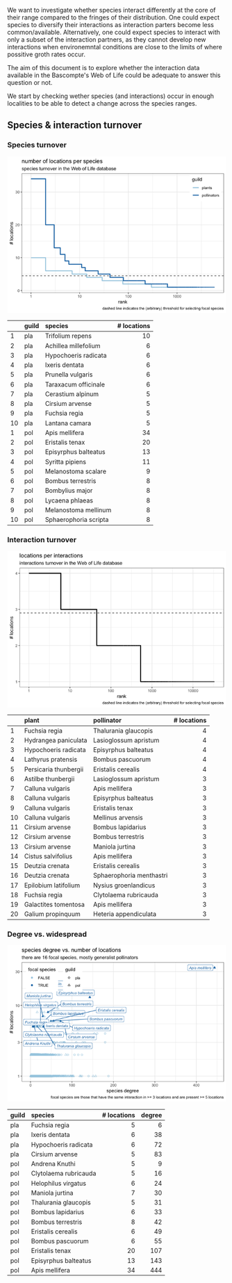 We want to investigate whether species interact differently at the core of their range compared to the fringes of their distribution. One could expect species to diversify their interactions as interaction parters become less common/available. Alternatively, one could expect species to interact with only a subset of the interaction partners, as they cannot develop new interactions when environemntal conditions are close to the limits of where possitive groth rates occur.

The aim of this document is to explore whether the interaction data available in the Bascompte's Web of Life could be adequate to answer this question or not.

We start by checking wether species (and interactions) occur in enough localities to be able to detect a change across the species ranges.

Species & interaction turnover
------------------------------

### Species turnover

![](turnover_files/figure-markdown_github/unnamed-chunk-1-1.png)

|     | guild | species               |  \# locations|
|-----|:------|:----------------------|-------------:|
| 1   | pla   | Trifolium repens      |            10|
| 2   | pla   | Achillea millefolium  |             6|
| 3   | pla   | Hypochoeris radicata  |             6|
| 4   | pla   | Ixeris dentata        |             6|
| 5   | pla   | Prunella vulgaris     |             6|
| 6   | pla   | Taraxacum officinale  |             6|
| 7   | pla   | Cerastium alpinum     |             5|
| 8   | pla   | Cirsium arvense       |             5|
| 9   | pla   | Fuchsia regia         |             5|
| 10  | pla   | Lantana camara        |             5|
| 1   | pol   | Apis mellifera        |            34|
| 2   | pol   | Eristalis tenax       |            20|
| 3   | pol   | Episyrphus balteatus  |            13|
| 4   | pol   | Syritta pipiens       |            11|
| 5   | pol   | Melanostoma scalare   |             9|
| 6   | pol   | Bombus terrestris     |             8|
| 7   | pol   | Bombylius major       |             8|
| 8   | pol   | Lycaena phlaeas       |             8|
| 9   | pol   | Melanostoma mellinum  |             8|
| 10  | pol   | Sphaerophoria scripta |             8|

### Interaction turnover

![](turnover_files/figure-markdown_github/unnamed-chunk-3-1.png)

|     | plant                 | pollinator               |  \# locations|
|-----|:----------------------|:-------------------------|-------------:|
| 1   | Fuchsia regia         | Thalurania glaucopis     |             4|
| 2   | Hydrangea paniculata  | Lasioglossum apristum    |             4|
| 3   | Hypochoeris radicata  | Episyrphus balteatus     |             4|
| 4   | Lathyrus pratensis    | Bombus pascuorum         |             4|
| 5   | Persicaria thunbergii | Eristalis cerealis       |             4|
| 6   | Astilbe thunbergii    | Lasioglossum apristum    |             3|
| 7   | Calluna vulgaris      | Apis mellifera           |             3|
| 8   | Calluna vulgaris      | Episyrphus balteatus     |             3|
| 9   | Calluna vulgaris      | Eristalis tenax          |             3|
| 10  | Calluna vulgaris      | Mellinus arvensis        |             3|
| 11  | Cirsium arvense       | Bombus lapidarius        |             3|
| 12  | Cirsium arvense       | Bombus terrestris        |             3|
| 13  | Cirsium arvense       | Maniola jurtina          |             3|
| 14  | Cistus salvifolius    | Apis mellifera           |             3|
| 15  | Deutzia crenata       | Eristalis cerealis       |             3|
| 16  | Deutzia crenata       | Sphaerophoria menthastri |             3|
| 17  | Epilobium latifolium  | Nysius groenlandicus     |             3|
| 18  | Fuchsia regia         | Clytolaema rubricauda    |             3|
| 19  | Galactites tomentosa  | Apis mellifera           |             3|
| 20  | Galium propinquum     | Heteria appendiculata    |             3|

### Degree vs. widespread

![](turnover_files/figure-markdown_github/unnamed-chunk-6-1.png)

| guild | species               |  \# locations|  degree|
|:------|:----------------------|-------------:|-------:|
| pla   | Fuchsia regia         |             5|       6|
| pla   | Ixeris dentata        |             6|      38|
| pla   | Hypochoeris radicata  |             6|      72|
| pla   | Cirsium arvense       |             5|      83|
| pol   | Andrena Knuthi        |             5|       9|
| pol   | Clytolaema rubricauda |             5|      16|
| pol   | Helophilus virgatus   |             6|      24|
| pol   | Maniola jurtina       |             7|      30|
| pol   | Thalurania glaucopis  |             5|      31|
| pol   | Bombus lapidarius     |             6|      33|
| pol   | Bombus terrestris     |             8|      42|
| pol   | Eristalis cerealis    |             6|      49|
| pol   | Bombus pascuorum      |             6|      55|
| pol   | Eristalis tenax       |            20|     107|
| pol   | Episyrphus balteatus  |            13|     143|
| pol   | Apis mellifera        |            34|     444|
